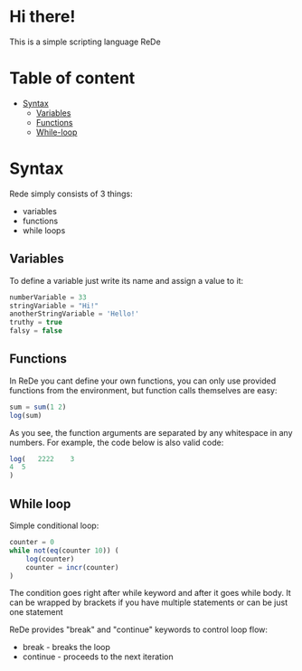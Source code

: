 # Hi there!
This is a simple scripting language ReDe

# Table of content
 - [Syntax](#syntax)
     - [Variables](#variables)
     - [Functions](#functions)
     - [While-loop](#while-loop)


# Syntax
Rede simply consists of 3 things:
 - variables
 - functions
 - while loops

## Variables
To define a variable just write its name and assign a value to it:
```ts
numberVariable = 33
stringVariable = "Hi!"
anotherStringVariable = 'Hello!'
truthy = true
falsy = false
```

## Functions
In ReDe you cant define your own functions, you can only use provided functions from the environment, but function calls themselves are easy:
```ts
sum = sum(1 2)
log(sum)
```
As you see, the function arguments are separated by any whitespace in any numbers. For example, the code below is also valid code:
```ts
log(   2222    3     
4  5
)
```

## While loop
Simple conditional loop:
```ts
counter = 0
while not(eq(counter 10)) (
    log(counter)
    counter = incr(counter)
)
```
The condition goes right after while keyword and after it goes while body. 
It can be wrapped by brackets if you have multiple statements or can be just one statement

ReDe provides "break" and "continue" keywords to control loop flow:
 - break - breaks the loop
 - continue - proceeds to the next iteration
